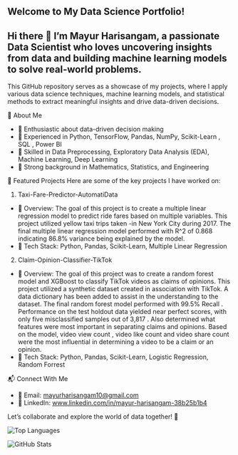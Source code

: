 ## Welcome to My Data Science Portfolio!
## Hi there 👋 I’m Mayur Harisangam, a passionate Data Scientist who loves uncovering insights from data and building machine learning models to solve real-world problems. 

This GitHub repository serves as a showcase of my projects, where I apply various data science techniques, machine learning models, and statistical methods to extract meaningful insights and drive data-driven decisions.

<!--
**IamMayur95/IamMayur95** is a ✨ _special_ ✨ repository because its `README.md` (this file) appears on your GitHub profile.

Here are some ideas to get you started:

- 🔭 I’m currently working on ...
- 🌱 I’m currently learning ...
- 👯 I’m looking to collaborate on ...
- 🤔 I’m looking for help with ...
- 💬 Ask me about ...
- 📫 How to reach me: ...
- 😄 Pronouns: ...
- ⚡ Fun fact: ...
-->

🚀 About Me
- 🔹 Enthusiastic about data-driven decision making
- 🔹 Experienced in Python, TensorFlow, Pandas, NumPy, Scikit-Learn , SQL , Power BI
- 🔹 Skilled in Data Preprocessing, Exploratory Data Analysis (EDA), Machine Learning, Deep Learning
- 🔹 Strong background in Mathematics, Statistics, and Engineering

📌 Featured Projects
Here are some of the key projects I have worked on:

1. Taxi-Fare-Predictor-AutomatiData
- 🔹 Overview: The goal of this project is to create a multiple linear regression model to predict ride fares based on multiple variables. This project utilized yellow taxi trips taken -in New York City during 2017. The final multiple linear regression model performed with R^2 of 0.868 indicating 86.8% variance being explained by the model.
- 🔹 Tech Stack: Python, Pandas, Scikit-Learn, Multiple Linear Regression


2. Claim-Opinion-Classifier-TikTok
- 🔹 Overview: The goal of this project was to create a random forest model and XGBoost to classify TikTok videos as claims of opinions. This project utilized a synthetic dataset created in association with TikTok. A data dictionary has been added to assist in the understanding to the dataset. The final random forest model performed with 99.5% Recall . Performance on the test holdout data yielded near perfect scores, with only five misclassified samples out of 3,817 . Also determined what features were most important in separating claims and opinions. Based on the model, video view count , video like count and video share count were the most influential in determining a video to be a claim or an opinion.
- 🔹 Tech Stack: Python, Pandas, Scikit-Learn, Logistic Regression, Random Forrest 

📬 Connect With Me 
- 📧 Email: mayurharisangam10@gmail.com
- 🔗 LinkedIn: www.linkedin.com/in/mayur-harisangam-38b25b1b4

Let’s collaborate and explore the world of data together! 🚀

![Top
Languages](https://github-readme-stats.vercel.app/api/top-langs/?username=IamMayur95&layout=compact&show_icons=true&theme=default)

![GitHub
Stats](https://github-readme-stats.vercel.app/api?username=IamMayur95&show_icons=true&theme=default)
